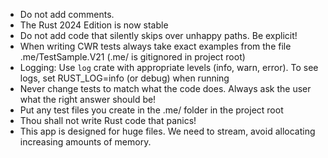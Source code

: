 - Do not add comments.
- The Rust 2024 Edition is now stable
- Do not add code that silently skips over unhappy paths. Be explicit!
- When writing CWR tests always take exact examples from the file .me/TestSample.V21 (.me/ is gitignored in project root)
- Logging: Use `log` crate with appropriate levels (info, warn, error). To see logs, set RUST_LOG=info (or debug) when running
- Never change tests to match what the code does. Always ask the user what the right answer should be!
- Put any test files you create in the .me/ folder in the project root
- Thou shall not write Rust code that panics!
- This app is designed for huge files. We need to stream, avoid allocating increasing amounts of memory.